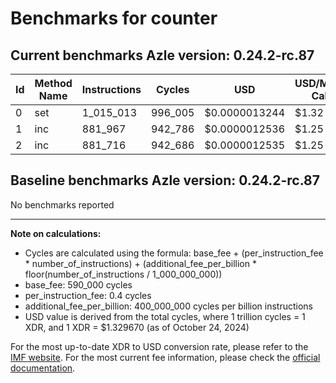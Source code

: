 # Benchmarks for counter

## Current benchmarks Azle version: 0.24.2-rc.87

| Id  | Method Name | Instructions | Cycles  | USD           | USD/Million Calls |
| --- | ----------- | ------------ | ------- | ------------- | ----------------- |
| 0   | set         | 1_015_013    | 996_005 | $0.0000013244 | $1.32             |
| 1   | inc         | 881_967      | 942_786 | $0.0000012536 | $1.25             |
| 2   | inc         | 881_716      | 942_686 | $0.0000012535 | $1.25             |

## Baseline benchmarks Azle version: 0.24.2-rc.87

No benchmarks reported

---

**Note on calculations:**

-   Cycles are calculated using the formula: base_fee + (per_instruction_fee \* number_of_instructions) + (additional_fee_per_billion \* floor(number_of_instructions / 1_000_000_000))
-   base_fee: 590_000 cycles
-   per_instruction_fee: 0.4 cycles
-   additional_fee_per_billion: 400_000_000 cycles per billion instructions
-   USD value is derived from the total cycles, where 1 trillion cycles = 1 XDR, and 1 XDR = $1.329670 (as of October 24, 2024)

For the most up-to-date XDR to USD conversion rate, please refer to the [IMF website](https://www.imf.org/external/np/fin/data/rms_sdrv.aspx).
For the most current fee information, please check the [official documentation](https://internetcomputer.org/docs/current/developer-docs/gas-cost#execution).
